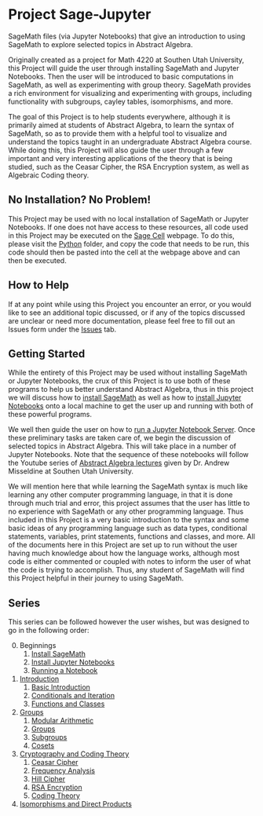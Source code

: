 # Project Sage-Jupyter
SageMath files (via Jupyter Notebooks) that give an introduction to using SageMath to explore selected topics in Abstract Algebra.

Originally created as a project for Math 4220 at Southen Utah University, this Project will guide the user through installing SageMath and Jupyter Notebooks.  Then the
user will be introduced to basic computations in SageMath, as well as experimenting with group theory.  SageMath provides a rich environment for visualizing and 
experimenting with groups, including functionality with subgroups, cayley tables, isomorphisms, and more.

The goal of this Project is to help students everywhere, although it is primarily aimed at students of Abstract Algebra, to learn the syntax of SageMath, so as 
to provide them with a helpful tool to visualize and understand the topics taught in an undergraduate Abstract Algebra course.  While doing this, this Project 
will also guide the user through a few important and very interesting applications of the theory that is being studied, such as the Ceasar Cipher, the RSA 
Encryption system, as well as Algebraic Coding theory.   

## No Installation? No Problem!

This Project may be used with no local installation of SageMath or Jupyter Notebooks.  If one does not have access to these resources, 
all code used in this Project may be executed on the [Sage Cell](https://sagecell.sagemath.org/) webpage.  To do this, please visit the [Python](Python) folder, 
and copy the code that needs to be run, this code should then be pasted into the cell at the webpage above and can then be executed.   

## How to Help

If at any point while using this Project you encounter an error, or you would like to see an additional topic discussed, or if any of the topics discussed are 
unclear or need more documentation, please feel free to fill out an Issues form under the [Issues](https://github.com/bradencarlson/sage-jupyter/issues) tab.

## Getting Started

While the entirety of this Project may be used without installing SageMath or Jupyter Notebooks, the crux of this Project is to use both of these programs to 
help us better understand Abstract Algebra, thus in this project we will discuss how to [install SageMath](Installation/sage-installation.md) as well as how to
[install Jupyter Notebooks](Installation/jupyter-installation.md) onto a local machine to get the user up and running with both of these powerful programs.

We well then guide the user on how to [run a Jupyter Notebook Server](Running/running-jupyter.md).  Once these preliminary tasks are taken care of, we begin the 
discussion of selected topics in Abstract Algebra.  This will take place in a number of Jupyter Notebooks.  Note that the sequence of these notebooks will follow 
the Youtube series of [Abstract Algebra lectures](https://www.youtube.com/playlist?list=PLz7t89zv8Lp2D6xQOG7kUEbN1KP5u-mpH) given by Dr. Andrew Misseldine at 
Southen Utah University.  

We will mention here that while learning the SageMath syntax is much like learning any other computer programming language, in that it is done through much
trial and error, this project assumes that the user has little to no experience with SageMath or any other programming language.  Thus included in this Project 
is a very basic introduction to the syntax and some basic ideas of any programming language such as data types, conditional statements, variables, print 
statements, functions and classes, and more. All of the documents here in this Project are set up to run without the user having much knowledge about how the
language works, although most code is either commented or coupled with notes to inform the user of what the code is trying to accomplish.  Thus, any student of 
SageMath will find this Project helpful in their journey to using SageMath. 

## Series

This series can be followed however the user wishes, but was designed to go in the following order:

0. Beginnings
    1. [Install SageMath](Installation/sage-installation.md)
    2. [Install Jupyter Notebooks](Installation/jupyter-installation.md)
    3. [Running a Notebook](Running/running-jupyter.md)
1. [Introduction](Introduction)
    1. [Basic Introduction](Introduction/basic-introduction.ipynb)
    2. [Conditionals and Iteration](Introduction/iteration-conditionals.ipynb)
    3. [Functions and Classes](Introduction/functions-classes.ipynb)
2. [Groups](Groups)
    1. [Modular Arithmetic](Groups/modular-arithmetic.ipynb)
    2. [Groups](Groups/Groups.ipynb)
    3. [Subgroups](Groups/Subgroups.ipynb)
    4. [Cosets](Groups/Cosets.ipynb)
3. [Cryptography and Coding Theory](Cryptography)
    1. [Ceasar Cipher](Cryptography/CeasarCipher.ipynb)
    2. [Frequency Analysis](Cryptography/FrequencyAnalysis.ipynb)
    3. [Hill Cipher](Cryptography/Hill-cipher.ipynb)
    4. [RSA Encryption](Cryptography/RSA-encryption.ipynb)
    5. [Coding Theory](Cryptography/AlgebraicCoding.ipynb)
4. [Isomorphisms and Direct Products](Groups/Isomorphisms-Direct-Products.ipynb)
